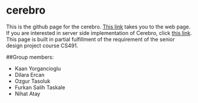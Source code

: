 # cerebro
This is the github page for the cerebro. [This link](https://kyorgancioglu.github.io/CerebroApp/) takes you to the web page. If you are interested in server side implementation of Cerebro, click [this link](https://github.com/kyorgancioglu/CerebroServer).
This page is built in partial fulfillment of the requirement of the senior design project course CS491.


##Group members:
- Kaan Yorgancioglu
- Dilara Ercan
- Ozgur Tasoluk
- Furkan Salih Taskale
- Nihat Atay
